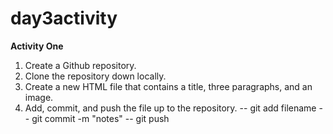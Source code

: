 # day3activity

**Activity One**

1. Create a Github repository.
2. Clone the repository down locally.
3. Create a new HTML file that contains a title, three paragraphs, and an image.
4. Add, commit, and push the file up to the repository.
 -- git add filename
 -- git commit -m "notes"
 -- git push
